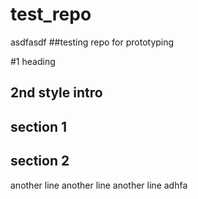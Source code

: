 # test_repo
asdfasdf
##testing repo for prototyping

#1 heading
## 2nd style intro

## section 1

## section 2
another line 
another line 
another line 
adhfa
